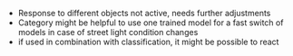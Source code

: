 * Response to different objects not active, needs further adjustments
* Category might be helpful to use one trained model for a fast switch of models in case of street light condition changes
* if used in combination with classification, it might be possible to react 
